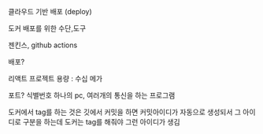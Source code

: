
클라우드 기반 배포 (deploy)

도커
배포를 위한 수단,도구

젠킨스, github actions

배포?

리액트 프로젝트 용량 : 수십 메가

포트? 식별번호
하나의 pc, 여러개의 통신을 하는 프로그램

도커에서 tag를 하는 것은
깃에서 커밋을 하면 커밋아이디가 자동으로 생성되서 
그 아이디로 구분을 하는데
도커는 tag를 해줘야 그런 아이디가 생김